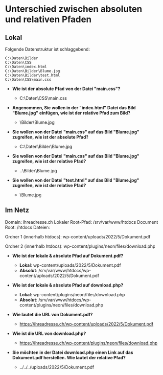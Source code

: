 # Unterschied zwischen absoluten und relativen Pfaden

## Lokal
Folgende Datenstruktur ist schlaggebend:

```
C:\Daten\Bilder
C:\Daten\CSS
C:\Daten\index.html
C:\Daten\Bilder\Blume.jpg
C:\Daten\Bilder\test.html
C:\Daten\CSS\main.css
```

- **Wie ist der absolute Pfad von der Datei "main.css"?**
    - C:\Daten\CSS\main.css

- **Angenommen, Sie wollen in der "index.html" Datei das Bild "Blume.jpg" einfügen, wie ist der relative Pfad zum Bild?**
    - \Bilder\Blume.jpg

- **Sie wollen von der Datei "main.css" auf das Bild "Blume.jpg" zugreifen, wie ist der absolute Pfad?**
    - C:\Daten\Bilder\Blume.jpg

- **Sie wollen von der Datei "main.css" auf das Bild "Blume.jpg" zugreifen, wie ist der relative Pfad?**
    - ..\Bilder\Blume.jpg

- **Sie wollen von der Datei "test.html" auf das Bild "Blume.jpg" zugreifen, wie ist der relative Pfad?**
    - \Blume.jpg

## Im Netz
Domain: ihreadresse.ch
Lokaler Root-Pfad: /srv/var/www/htdocs
Document Root: /htdocs
Dateien:


Ordner 1 (innerhalb htdocs): wp-content/uploads/2022/5/Dokument.pdf


Ordner 2 (innerhalb htdocs): wp-content/plugins/neon/files/download.php


- **Wie ist der lokale & absolute Pfad auf Dokument.pdf?**
    - **Lokal**: wp-content/uploads/2022/5/Dokument.pdf
    - **Absolut**: /srv/var/www/htdocs/wp-content/uploads/2022/5/Dokument.pdf

- **Wie ist der lokale & absolute Pfad auf download.php?**
    - **Lokal**: wp-content/plugins/neon/files/download.php
    - **Absolut**: /srv/var/www/htdocs/wp-content/plugins/neon/files/download.php

- **Wie lautet die URL von Dokument.pdf?**
    - https://ihreadresse.ch/wp-content/uploads/2022/5/Dokument.pdf

- **Wie ist die URL von download.php?**
    - https://ihreadresse.ch/wp-content/plugins/neon/files/download.php

- **Sie möchten in der Datei download.php einen Link auf das Dokument.pdf herstellen. Wie lautet der relative Pfad?**
    - ../../../uploads/2022/5/Dokument.pdf